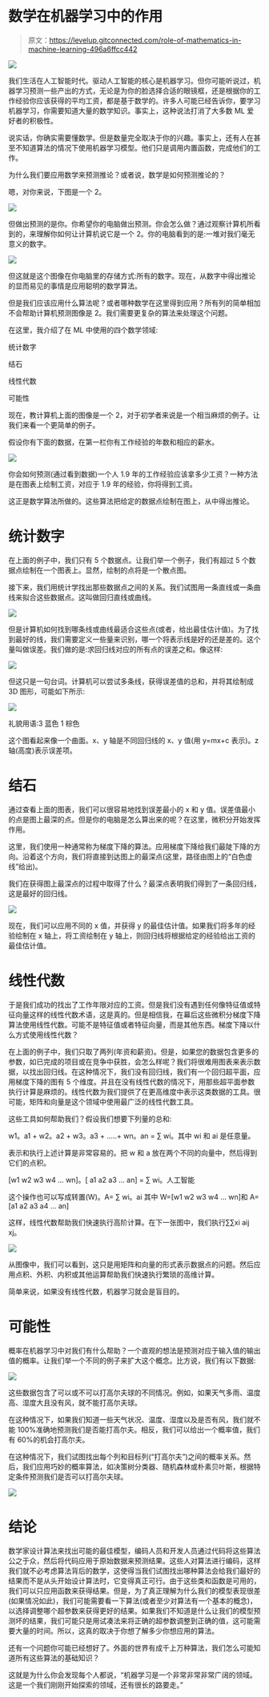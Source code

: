 # 数学在机器学习中的作用

> 原文：<https://levelup.gitconnected.com/role-of-mathematics-in-machine-learning-496a6ffcc442>

![](img/faa47b283379c7644bdef47f966081f6.png)

我们生活在人工智能时代。驱动人工智能的核心是机器学习。但你可能听说过，机器学习预测一些产出的方式，无论是为你的脸选择合适的眼镜框，还是根据你的工作经验你应该获得的平均工资，都是基于数学的。许多人可能已经告诉你，要学习机器学习，你需要知道大量的数学知识。事实上，这种说法打消了大多数 ML 爱好者的积极性。

说实话，你确实需要懂数学。但是数量完全取决于你的兴趣。事实上，还有人在甚至不知道算法的情况下使用机器学习模型。他们只是调用内置函数，完成他们的工作。

为什么我们要应用数学来预测推论？或者说，数学是如何预测推论的？

嗯，对你来说，下图是一个 2。

![](img/aea4987e27f46d90d819e301ee51c6b0.png)

但做出预测的是你。你希望你的电脑做出预测。你会怎么做？通过观察计算机所看到的，来理解你如何让计算机说它是一个 2。你的电脑看到的是:一堆对我们毫无意义的数字。

![](img/0ccea43a7832621eb0586078a66d9e88.png)

但这就是这个图像在你电脑里的存储方式:所有的数字。现在，从数字中得出推论的显而易见的事情是应用聪明的数学算法。

但是我们应该应用什么算法呢？或者哪种数学在这里得到应用？所有列的简单相加不会帮助计算机预测图像是 2。我们需要更复杂的算法来处理这个问题。

在这里，我介绍了在 ML 中使用的四个数学领域:

统计数字

结石

线性代数

可能性

现在，教计算机上面的图像是一个 2，对于初学者来说是一个相当麻烦的例子。让我们来看一个更简单的例子。

假设你有下面的数据，在第一栏你有工作经验的年数和相应的薪水。

![](img/4aa279f4714db2b1ad99aca2473643bb.png)

你会如何预测(通过看到数据)一个人 1.9 年的工作经验应该拿多少工资？一种方法是在图表上绘制工资，对应于 1.9 年的经验，你将得到工资。

这正是数学算法所做的。这些算法把给定的数据点绘制在图上，从中得出推论。

# 统计数字

在上面的例子中，我们只有 5 个数据点。让我们举一个例子，我们有超过 5 个数据点绘制在一个图表上。显然，绘制的点将是一个散点图。

接下来，我们用统计学找出那些数据点之间的关系。我们试图用一条直线或一条曲线来拟合这些数据点。这叫做回归直线或曲线。

![](img/0d25a45d05bb3206b9e83f9d0d569140.png)

但是计算机如何找到哪条线或曲线最适合这些点(或者，给出最佳估计值)。为了找到最好的线，我们需要定义一些量来识别，哪一个将表示线是好的还是差的。这个量叫做误差。我们做的是:求回归线对应的所有点的误差之和。像这样:

![](img/e6c11a86bb57f7b5a637a11192c1255b.png)

但这只是一句台词。计算机可以尝试多条线，获得误差值的总和，并将其绘制成 3D 图形，可能如下所示:

![](img/800110272cd345246ec22d4ccca8498c.png)

礼貌用语:3 蓝色 1 棕色

这个图看起来像一个曲面。x、y 轴是不同回归线的 x、y 值(用 y=mx+c 表示)。z 轴(高度)表示误差项。

# 结石

通过查看上面的图表，我们可以很容易地找到误差最小的 x 和 y 值。误差值最小的点是图上最深的点。但是你的电脑是怎么算出来的呢？在这里，微积分开始发挥作用。

这里，我们使用一种通常称为梯度下降的算法。应用梯度下降给我们最陡下降的方向。沿着这个方向，我们将直接到达图上的最深点(这里，路径由图上的“白色虚线”给出)。

我们在获得图上最深点的过程中取得了什么？最深点表明我们得到了一条回归线，这是最好的回归线。

![](img/fd55ae423b0b6f6db5331d0687f25f9d.png)

现在，我们可以应用不同的 x 值，并获得 y 的最佳估计值。如果我们将多年的经验绘制在 x 轴上，将工资绘制在 y 轴上，则回归线将根据给定的经验给出工资的最佳估计值。

# 线性代数

于是我们成功的找出了工作年限对应的工资。但是我们没有遇到任何像特征值或特征向量这样的线性代数术语，这是真的。但是相信我，在幕后这些微积分梯度下降算法使用线性代数。可能不是特征值或者特征向量，而是其他东西。梯度下降以什么方式使用线性代数？

在上面的例子中，我们只取了两列(年资和薪资)。但是，如果您的数据包含更多的参数，如已完成的项目或在竞争中获胜，会怎么样呢？我们将很难用图表来表示数据，以找出回归线。在这种情况下，我们没有回归线，我们有一个回归超平面，应用梯度下降的图有 5 个维度。并且在没有线性代数的情况下，用那些超平面参数执行计算是麻烦的。线性代数为我们提供了在更高维度中表示这类数据的工具。很可能，矩阵和向量是这个领域中使用最广泛的线性代数工具。

这些工具如何帮助我们？假设我们想要下列量的总和:

w1。a1 + w2。a2 + w3。a3 + …..+ wn。an = ∑ wi。其中 wi 和 ai 是任意量。

表示和执行上述计算是非常容易的。把 w 和 a 放在两个不同的向量中，然后得到它们的点积。

[w1 w2 w3 w4 … wn]。[ a1 a2 a3 … an] = ∑ wi。人工智能

这个操作也可以写成转置(W)。A= ∑ wi。ai 其中 W=[w1 w2 w3 w4 … wn]和 A=[a1 a2 a3 a4 … an]

这样，线性代数帮助我们快速执行高阶计算。在下一张图中，我们执行∑∑xi aij xj。

![](img/3673449e7fbbbbb2aa35db97394fa2b7.png)

从图像中，我们可以看到，这只是用矩阵和向量的形式表示数据点的问题。然后应用点积、外积、内积或其他运算帮助我们快速执行繁琐的高维计算。

简单来说，如果没有线性代数，机器学习就会是盲目的。

# 可能性

概率在机器学习中对我们有什么帮助？一个直观的想法是预测对应于输入值的输出值的概率。让我们举一个不同的例子来扩大这个概念。比方说，我们有以下数据:

![](img/186244cebbc7ea9cea501648218ec212.png)

这些数据包含了可以或不可以打高尔夫球的不同情况。例如，如果天气多雨、温度高、湿度大且没有风，就不能打高尔夫球。

在这种情况下，如果我们知道一些天气状况、温度、湿度以及是否有风，我们就不能 100%准确地预测我们是否能打高尔夫。相反，我们可以给出一个概率值，我们有 60%的机会打高尔夫。

在这种情况下，我们试图找出每个列和目标列(“打高尔夫”)之间的概率关系。然后，我们应用巧妙的概率算法，如决策树分类器、随机森林或朴素贝叶斯，根据特定条件预测我们是否可以打高尔夫球。

![](img/a9c4141ab7f0182d0858c7a3a2f153f8.png)

# 结论

数学家设计算法来找出可能的最佳模型，编码人员和开发人员通过代码将这些算法公之于众，然后将代码应用于原始数据来预测结果。这些人对算法进行编码，这样我们就不必考虑算法背后的数学，这使得当我们试图找出哪种算法会给我们最好的结果而不是从头开始设计算法时，它变得真正可行。由于这些类和函数是可用的，我们可以只应用函数来获得结果。但是，为了真正理解为什么我们的模型表现很差(如果情况如此)，我们可能需要看一下算法(或者至少对算法有一个基本的概念)，以选择调整哪个超参数来获得更好的结果。如果我们不知道是什么让我们的模型预测坏的结果，我们可能只是用试凑法来将正确的超参数调整到正确的值，这可能需要大量的时间。所以，这真的取决于你想了解多少你想应用的算法。

还有一个问题你可能已经想好了。外面的世界有成千上万种算法，我们怎么可能知道所有这些算法的基础知识？

这就是为什么你会发现每个人都说，“机器学习是一个非常非常非常广阔的领域。这是一个我们刚刚开始探索的领域，还有很长的路要走。”